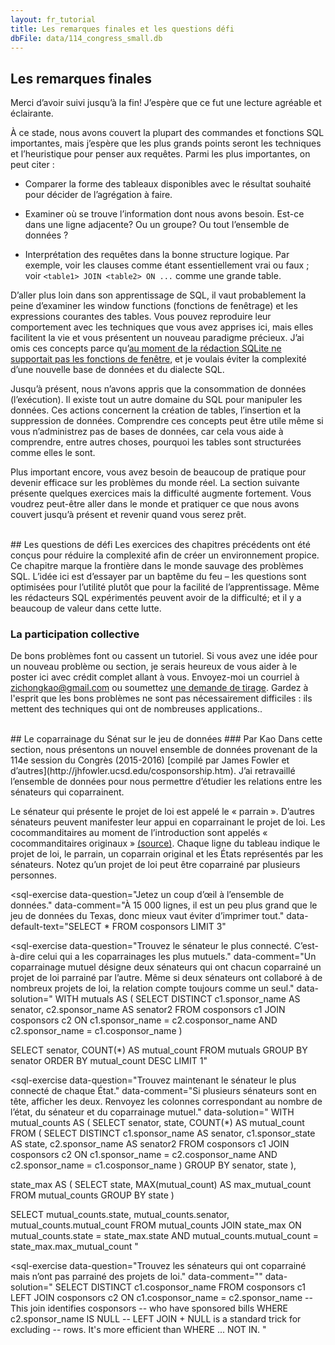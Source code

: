 ```yaml
---
layout: fr_tutorial
title: Les remarques finales et les questions défi
dbFile: data/114_congress_small.db
---
```


<a name="closing_remarks"></a>
## Les remarques finales

Merci d’avoir suivi jusqu’à la fin! J’espère que ce fut une lecture agréable et éclairante.

À ce stade, nous avons couvert la plupart des commandes et fonctions SQL importantes, mais j’espère que les plus grands points seront les techniques et l’heuristique pour penser aux requêtes. Parmi les plus importantes, on peut citer :

 - <p>Comparer la forme des tableaux disponibles avec le résultat souhaité pour décider de l’agrégation à faire.</p>
 - <p>Examiner où se trouve l’information dont nous avons besoin. Est-ce dans une ligne adjacente? Ou un groupe? Ou tout l’ensemble de données ?</p>
 - <p>Interprétation des requêtes dans la bonne structure logique. Par exemple, voir les clauses comme étant essentiellement vrai ou faux ; voir <code>&lt;table1&gt; JOIN &lt;table2&gt; ON ...</code> comme une grande table.</p>

D’aller plus loin dans son apprentissage de SQL, il vaut probablement la peine d’examiner les window functions (fonctions de fenêtrage) et les expressions courantes des tables. Vous pouvez reproduire leur comportement avec les techniques que vous avez apprises ici, mais elles facilitent la vie et vous présentent un nouveau paradigme précieux. J’ai omis ces concepts parce qu’[au moment de la rédaction SQLite ne supportait pas les fonctions de fenêtre](https://www.sqlite.org/windowfunctions.html#history), et je voulais éviter la complexité d’une nouvelle base de données et du dialecte SQL.

Jusqu’à présent, nous n’avons appris que la consommation de données (l’exécution). Il existe tout un autre domaine du SQL pour manipuler les données. Ces actions concernent la création de tables, l’insertion et la suppression de données. Comprendre ces concepts peut être utile même si vous n’administrez pas de bases de données, car cela vous aide à comprendre, entre autres choses, pourquoi les tables sont structurées comme elles le sont.

Plus important encore, vous avez besoin de beaucoup de pratique pour devenir efficace sur les problèmes du monde réel. La section suivante présente quelques exercices mais la difficulté augmente fortement. Vous voudrez peut-être aller dans le monde et pratiquer ce que nous avons couvert jusqu’à présent et revenir quand vous serez prêt.

<br />
<a name="challenge_questions"></a>
## Les questions de défi
Les exercices des chapitres précédents ont été conçus pour réduire la complexité afin de créer un environnement propice. Ce chapitre marque la frontière dans le monde sauvage des problèmes SQL. L’idée ici est d’essayer par un baptême du feu – les questions sont optimisées pour l’utilité plutôt que pour la facilité de l’apprentissage. Même les rédacteurs SQL expérimentés peuvent avoir de la difficulté; et il y a beaucoup de valeur dans cette lutte.

<a name="call_for_problems"></a>
<div class="sideNote">
  <H3>La participation collective</H3>
  <p>De bons problèmes font ou cassent un tutoriel. Si vous avez une idée pour un nouveau problème ou section, je serais heureux de vous aider à le poster ici avec crédit complet allant à vous. Envoyez-moi un courriel à <a href="mailto:zichongkao+web@gmail.com">zichongkao@gmail.com</a> ou soumettez <a href="https://github.com/zichongkao/selectstarsql">une demande de tirage</a>. 
  Gardez à l'esprit  que les bons problèmes ne sont pas nécessairement difficiles : ils mettent des techniques qui ont de nombreuses applications..</p>
</div>

<br />
<a name="senate_cosponsorship"></a>
## Le coparrainage du Sénat sur le jeu de données
### Par Kao
Dans cette section, nous présentons un nouvel ensemble de données provenant de la 114e session du Congrès (2015-2016) [compilé par James Fowler et d’autres](http://jhfowler.ucsd.edu/cosponsorship.htm). J’ai retravaillé l’ensemble de données pour nous permettre d’étudier les relations entre les sénateurs qui coparrainent.

Le sénateur qui présente le projet de loi est appelé le « parrain ». D’autres sénateurs peuvent manifester leur appui en coparrainant le projet de loi. Les cocommanditaires au moment de l’introduction sont appelés « cocommanditaires originaux » [(source)](https://www.congress.gov/resources/display/content/How+Our+Laws+Are+Made+-+Learn+About+the+Legislative+Process#HowOurLawsAreMade-LearnAbouttheLegislativeProcess-IntroductionandReferraltoCommittee). Chaque ligne du tableau indique le projet de loi, le parrain, un coparrain original et les États représentés par les sénateurs. Notez qu’un projet de loi peut être coparrainé par plusieurs personnes.

<sql-exercise
  data-question="Jetez un coup d’œil à l’ensemble de données."
  data-comment="À 15 000 lignes, il est un peu plus grand que le jeu de données du Texas, donc mieux vaut éviter d’imprimer tout."
  data-default-text="SELECT * FROM cosponsors LIMIT 3"
  ></sql-exercise>

<sql-exercise
  data-question="Trouvez le sénateur le plus connecté. C’est-à-dire celui qui a les coparrainages les plus mutuels."
  data-comment="Un coparrainage mutuel désigne deux sénateurs qui ont chacun coparrainé un projet de loi parrainé par l’autre. Même si deux sénateurs ont collaboré à de nombreux projets de loi, la relation compte toujours comme un seul."
  data-solution="
WITH mutuals AS (
  SELECT DISTINCT
    c1.sponsor_name AS senator,
    c2.sponsor_name AS senator2
  FROM cosponsors c1
  JOIN cosponsors c2
    ON c1.sponsor_name = c2.cosponsor_name
    AND c2.sponsor_name = c1.cosponsor_name
)

SELECT senator, COUNT(*) AS mutual_count
FROM mutuals
GROUP BY senator
ORDER BY mutual_count DESC
LIMIT 1"
  ></sql-exercise>

<sql-exercise
  data-question="Trouvez maintenant le sénateur le plus connecté de chaque État."
  data-comment="Si plusieurs sénateurs sont en tête, afficher les deux. Renvoyez les colonnes correspondant au nombre de l’état, du sénateur et du coparrainage mutuel."
  data-solution="
WITH mutual_counts AS (
  SELECT
    senator, state, COUNT(*) AS mutual_count
  FROM (
    SELECT DISTINCT
      c1.sponsor_name AS senator,
      c1.sponsor_state AS state,
      c2.sponsor_name AS senator2
    FROM cosponsors c1
    JOIN cosponsors c2
      ON c1.sponsor_name = c2.cosponsor_name
      AND c2.sponsor_name = c1.cosponsor_name
    )
  GROUP BY senator, state
),

state_max AS (
  SELECT
    state,
    MAX(mutual_count) AS max_mutual_count
  FROM mutual_counts
  GROUP BY state
)

SELECT
  mutual_counts.state,
  mutual_counts.senator,
  mutual_counts.mutual_count
FROM mutual_counts
JOIN state_max
  ON mutual_counts.state = state_max.state
  AND mutual_counts.mutual_count = state_max.max_mutual_count
"
  ></sql-exercise>

<sql-exercise
  data-question="Trouvez les sénateurs qui ont coparrainé mais n’ont pas parrainé des projets de loi."
  data-comment=""
  data-solution="
SELECT DISTINCT c1.cosponsor_name
FROM cosponsors c1
LEFT JOIN cosponsors c2
 ON c1.cosponsor_name = c2.sponsor_name
 -- This join identifies cosponsors
 -- who have sponsored bills
WHERE c2.sponsor_name IS NULL
-- LEFT JOIN + NULL is a standard trick for excluding
-- rows. It's more efficient than WHERE ... NOT IN.
"
  ></sql-exercise>

